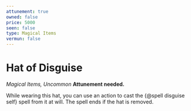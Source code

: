 ```yaml
---
attunement: true
owned: false
price: 5000
seen: false
type: Magical Items
vermun: false
---
```

# Hat of Disguise

*Magical Items, Uncommon* **Attunement needed.**

While wearing this hat, you can use an action to cast the {@spell disguise self} spell from it at will. The spell ends if the hat is removed.